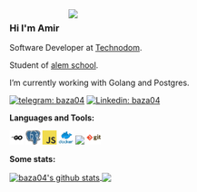 <img align='right' src="https://i.imgur.com/H2xbvrS_d.webp?maxwidth=728&fidelity=grand" width="400">

### Hi I'm Amir 

Software Developer at <a href="https://www.technodom.kz/">Technodom</a>.

Student of <a href="https://alem.school">alem school</a>.

I’m currently working with Golang and Postgres.

[![telegram: baza04](https://img.shields.io/badge/-baza04-blue?style=flat-square&logo=telegram&logoColor=white&link=https://t.me/baza04)](https://t.me/baza04)
[![Linkedin: baza04](https://img.shields.io/badge/-baza04-blue?style=flat-square&logo=Linkedin&logoColor=white&link=https://www.linkedin.com/in/baza04/)](https://www.linkedin.com/in/baza04/)

**Languages and Tools:**

<code><img height="25" src="https://raw.githubusercontent.com/github/explore/80688e429a7d4ef2fca1e82350fe8e3517d3494d/topics/go/go.png"></code>
<code><img height="25" src="https://raw.githubusercontent.com/github/explore/80688e429a7d4ef2fca1e82350fe8e3517d3494d/topics/postgresql/postgresql.png"></code>
<code><img height="25" src="https://raw.githubusercontent.com/github/explore/80688e429a7d4ef2fca1e82350fe8e3517d3494d/topics/javascript/javascript.png"></code>
<code><img height="25" src="https://raw.githubusercontent.com/github/explore/80688e429a7d4ef2fca1e82350fe8e3517d3494d/topics/docker/docker.png"></code>
<code><img height="25" src="https://bashlogo.com/img/symbol/png/full_colored_dark.png"></code>
<code><img height="25" src="https://raw.githubusercontent.com/github/explore/80688e429a7d4ef2fca1e82350fe8e3517d3494d/topics/git/git.png"></code>

**Some stats:**

<a href="https://github.com/baza04">
  <img align="center" src="https://github-readme-stats.vercel.app/api?username=baza04&show_icons=true&theme=chartreuse-dark" alt="baza04's github stats" width="53.8%" />
</a>
<a href="https://github.com/baza04">
  <img align="center" src="https://github-readme-stats.vercel.app/api/top-langs/?username=baza04&layout=compact&theme=dark" width="45%"/>
</a>


<!--
**baza04/baza04** is a ✨ _special_ ✨ repository because its `README.md` (this file) appears on your GitHub profile.

Here are some ideas to get you started:

- 🔭 I’m currently working on ...
- 🌱 I’m currently learning Golang, JavaScript
- 👯 I’m looking to collaborate on ...
- 🤔 I’m looking for help with ...
- 💬 Ask me about ...
- 📫 How to reach me: https://www.linkedin.com/in/baza04/
- 😄 Pronouns: ...
- ⚡ Fun fact: ... 
-->
